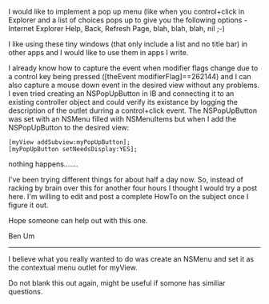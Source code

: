 I would like to implement a pop up menu (like when you control+click in Explorer and a list of choices pops up to give you the following options - Internet Explorer Help, Back, Refresh Page, blah, blah, blah, nil ;-)

I like using these tiny windows (that only include a list and no title bar) in other apps and I would like to use them in apps I write.

I already know how to capture the event when modifier flags change due to a control key being pressed ([theEvent modifierFlag]==262144) and I can also capture a mouse down event in the desired view without any problems. I even tried creating an NSPopUpButton in IB and connecting it to an existing controller object and could verify its existance by logging the description of the outlet durring a control+click event. The NSPopUpButton was set with an NSMenu filled with NSMenuItems but when I add the NSPopUpButton to the desired view:

    [myView addSubview:myPopUpButton];
    [myPopUpButton setNeedsDisplay:YES];

nothing happens.......

I've been trying different things for about half a day now. So, instead of racking by brain over this for another four hours I thought I would try a post here. I'm willing to edit and post a complete HowTo on the subject once I figure it out.  

Hope someone can help out with this one.

Ben Um

----

I believe what you really wanted to do was create an NSMenu and set it as the contextual menu outlet for myView. 

Do not blank this out again, might be useful if somone has similiar questions.
